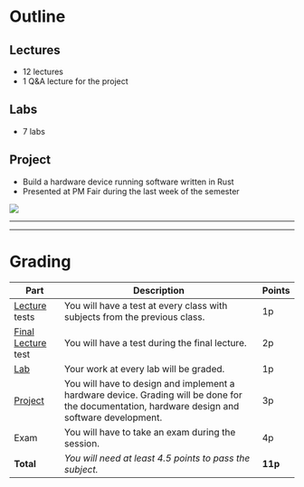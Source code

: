 # Outline

<div grid="~ cols-2 gap-5">
<div>

## Lectures
  - 12 lectures
  - 1 Q&A lecture for the project

## Labs
  - 7 labs

## Project
- Build a hardware device running software written in Rust
- Presented at PM Fair during the last week of the semester

</div>

<img src="./pm_fair.png" class="w-60">

</div>

---
---
# Grading

| Part | Description | Points |
|--------|-------------|--------|
| [Lecture](https://embedded-rust-101.wyliodrin.com/docs/fils_en/category/lecture) tests | You will have a test at every class with subjects from the previous class. | 1p |
| [Final Lecture](https://embedded-rust-101.wyliodrin.com/docs/fils_en/category/lecture) test | You will have a test during the final lecture. | 2p |
| [Lab](https://embedded-rust-101.wyliodrin.com/docs/fils_en/category/lab) | Your work at every lab will be graded. | 1p |
| [Project](https://embedded-rust-101.wyliodrin.com/docs/fils_en/project) | You will have to design and implement a hardware device. Grading will be done for the documentation, hardware design and software development. | 3p |
| Exam | You will have to take an exam during the session. | 4p |
| **Total** | *You will need at least 4.5 points to pass the subject.* | **11p** |
